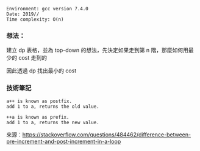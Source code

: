 ```
Environment: gcc version 7.4.0
Date: 2019//
Time complexity: O(n)
```
### 想法：

建立 dp 表格，並為 top-down 的想法，先決定如果走到第 n 階，那麼如何用最少的 cost 走到的

因此透過 dp 找出最小的 cost

### 技術筆記

```
a++ is known as postfix.
add 1 to a, returns the old value.
```

```
++a is known as prefix.
add 1 to a, returns the new value.
```
來源：https://stackoverflow.com/questions/484462/difference-between-pre-increment-and-post-increment-in-a-loop